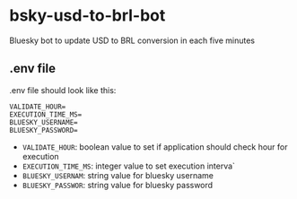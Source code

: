 # bsky-usd-to-brl-bot
Bluesky bot to update USD to BRL conversion in each five minutes

## .env file
.env file should look like this:

```
VALIDATE_HOUR=
EXECUTION_TIME_MS=
BLUESKY_USERNAME=
BLUESKY_PASSWORD=

```

- `VALIDATE_HOUR`: boolean value to set if application should check hour for execution
- `EXECUTION_TIME_MS`: integer value to set execution interva`
- `BLUESKY_USERNAM`: string value for bluesky username
- `BLUESKY_PASSWOR`: string value for bluesky password
